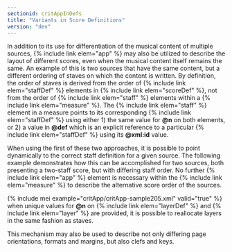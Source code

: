 ```yaml
---
sectionid: critAppInDefs
title: "Variants in Score Definitions"
version: "dev"
---
```


In addition to its use for differentiation of the musical content of multiple sources,
{% include link elem="app" %} may also be utilized to describe the layout of different scores, even
when the musical content itself remains the same. An example of this is two sources
that have
the same content, but a different ordering of staves on which the content is written.
By
definition, the order of staves is derived from the order of {% include link elem="staffDef" %}
elements in {% include link elem="scoreDef" %}, not from the order of {% include link elem="staff" %}
elements within a {% include link elem="measure" %}. The {% include link elem="staff" %} element in a
measure points to its corresponding {% include link elem="staffDef" %} using either 1) the same
value for **@n** on both elements, or 2) a value in **@def** which is an explicit
reference to a particular {% include link elem="staffDef" %} using its **@xml:id**
value.

When using the first of these two approaches, it is possible to point dynamically
to the
correct staff definition for a given source. The following example demonstrates how
this can
be accomplished for two sources, both presenting a two-staff score, but with differing
staff
order. No further {% include link elem="app" %} element is necessary within the {% include link elem="measure" %} to describe the alternative score order of the sources.

{% include mei example="critApp/critApp-sample205.xml" valid="true" %}
when unique values for **@n** on {% include link elem="layerDef" %} and {% include link elem="layer" %} are provided, it is possible to reallocate layers in the same fashion as
staves.

This mechanism may also be used to describe not only differing page orientations,
formats and
margins, but also clefs and keys.

